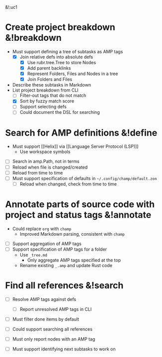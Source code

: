 &!:uc1

# Create project breakdown &!breakdown
- Must support defining a tree of subtasks as AMP tags
	- [x] Join relative defs into absolute defs
		- [x] Use rubr.tree.Tree to store Nodes
		- [x] Add parent backlinks
		- [x] Represent Folders, Files and Nodes in a tree
		- [x] Join Folders and Files
- Describe these subtasks in Markdown
- List project breakdown from CLI
	- [ ] Filter-out tags that do not match
	- [x] Sort by fuzzy match score
	- [ ] Support selecting defs
	- [ ] Could document the DSL for searching

# Search for AMP definitions &!define
- Must support [[Helix]] via [[Language Server Protocol (LSP)]]
	- Use workspace symbols
- [ ] Search in amp.Path, not in terms
- [ ] Reload when file is changed/created
- [ ] Reload from time to time
- [ ] Must support specification of defaults in `~/.config/champ/default.zon`
	- [ ] Reload when changed, check from time to time

# Annotate parts of source code with project and status tags &!annotate
- Could replace `org` with `champ`
	- Improved Markdown parsing, consistent with `champ`
- [ ] Support aggregation of AMP tags
- [ ] Support specification of AMP tags for a folder
	- Use `_tree.md`
		- Only aggregate AMP tags specified at the top
	- Rename existing `_.amp` and update Rust code

# Find all references &!search
- [ ] Resolve AMP tags against defs
	- [ ] Report unresolved AMP tags in CLI
- [ ] Must filter done items by default
- [ ] Could support searching all references
- [ ] Must only report nodes with an AMP tag
- [ ] Must support identifying next subtasks to work on

